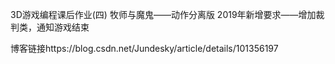 3D游戏编程课后作业(四) 牧师与魔鬼——动作分离版
2019年新增要求——增加裁判类，通知游戏结束

博客链接https://blog.csdn.net/Jundesky/article/details/101356197
